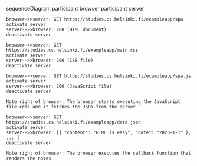 sequenceDiagram
    participant browser
    participant server

    browser->>server: GET https://studies.cs.helsinki.fi/exampleapp/spa
    activate server
    server-->>browser: 200 (HTML document)
    deactivate server

    browser->>server: GET https://studies.cs.helsinki.fi/exampleapp/main.css
    activate server
    server-->>browser: 200 (CSS file)
    deactivate server

    browser->>server: GET https://studies.cs.helsinki.fi/exampleapp/spa.js
    activate server
    server-->>browser: 200 (JavaScript file)
    deactivate server

    Note right of browser: The browser starts executing the JavaScript file code and it fetches the JSON from the server

    browser->>server: GET https://studies.cs.helsinki.fi/exampleapp/data.json
    activate server
    server-->>browser: [{ "content": "HTML is easy", "date": "2023-1-1" }, ... ]
    deactivate server

    Note right of browser: The browser executes the callback function that renders the notes
